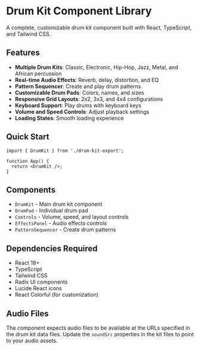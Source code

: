 
# Drum Kit Component Library

A complete, customizable drum kit component built with React, TypeScript, and Tailwind CSS.

## Features

- **Multiple Drum Kits**: Classic, Electronic, Hip-Hop, Jazz, Metal, and African percussion
- **Real-time Audio Effects**: Reverb, delay, distortion, and EQ
- **Pattern Sequencer**: Create and play drum patterns
- **Customizable Drum Pads**: Colors, names, and sizes
- **Responsive Grid Layouts**: 2x2, 3x3, and 4x4 configurations
- **Keyboard Support**: Play drums with keyboard keys
- **Volume and Speed Controls**: Adjust playback settings
- **Loading States**: Smooth loading experience

## Quick Start

```tsx
import { DrumKit } from './drum-kit-export';

function App() {
  return <DrumKit />;
}
```

## Components

- `DrumKit` - Main drum kit component
- `DrumPad` - Individual drum pad
- `Controls` - Volume, speed, and layout controls
- `EffectsPanel` - Audio effects controls
- `PatternSequencer` - Create drum patterns

## Dependencies Required

- React 18+
- TypeScript
- Tailwind CSS
- Radix UI components
- Lucide React icons
- React Colorful (for customization)

## Audio Files

The component expects audio files to be available at the URLs specified in the drum kit data files. Update the `soundSrc` properties in the kit files to point to your audio assets.
